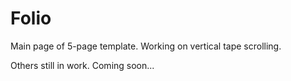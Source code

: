 # Folio

Main page of 5-page template. 
Working on vertical tape scrolling.

Others still in work. Coming soon...
